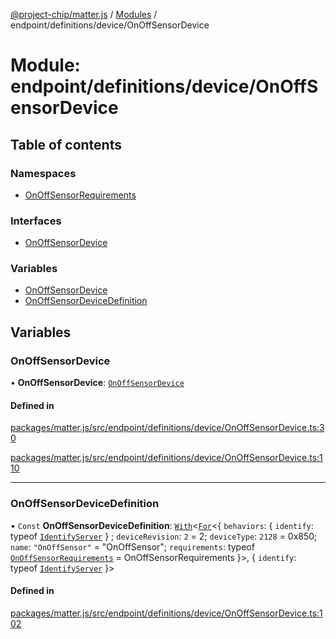[@project-chip/matter.js](../README.md) / [Modules](../modules.md) / endpoint/definitions/device/OnOffSensorDevice

# Module: endpoint/definitions/device/OnOffSensorDevice

## Table of contents

### Namespaces

- [OnOffSensorRequirements](endpoint_definitions_device_OnOffSensorDevice.OnOffSensorRequirements.md)

### Interfaces

- [OnOffSensorDevice](../interfaces/endpoint_definitions_device_OnOffSensorDevice.OnOffSensorDevice.md)

### Variables

- [OnOffSensorDevice](endpoint_definitions_device_OnOffSensorDevice.md#onoffsensordevice)
- [OnOffSensorDeviceDefinition](endpoint_definitions_device_OnOffSensorDevice.md#onoffsensordevicedefinition)

## Variables

### OnOffSensorDevice

• **OnOffSensorDevice**: [`OnOffSensorDevice`](../interfaces/endpoint_definitions_device_OnOffSensorDevice.OnOffSensorDevice.md)

#### Defined in

[packages/matter.js/src/endpoint/definitions/device/OnOffSensorDevice.ts:30](https://github.com/project-chip/matter.js/blob/0c058ae17fdba4c0b89b8b13c309011d51782299/packages/matter.js/src/endpoint/definitions/device/OnOffSensorDevice.ts#L30)

[packages/matter.js/src/endpoint/definitions/device/OnOffSensorDevice.ts:110](https://github.com/project-chip/matter.js/blob/0c058ae17fdba4c0b89b8b13c309011d51782299/packages/matter.js/src/endpoint/definitions/device/OnOffSensorDevice.ts#L110)

___

### OnOffSensorDeviceDefinition

• `Const` **OnOffSensorDeviceDefinition**: [`With`](node_export._internal_.md#with)\<[`For`](behavior_cluster_export._internal_.EndpointType.md#for)\<\{ `behaviors`: \{ `identify`: typeof [`IdentifyServer`](behavior_definitions_identify_export.IdentifyServer.md)  } ; `deviceRevision`: ``2`` = 2; `deviceType`: ``2128`` = 0x850; `name`: ``"OnOffSensor"`` = "OnOffSensor"; `requirements`: typeof [`OnOffSensorRequirements`](endpoint_definitions_device_OnOffSensorDevice.OnOffSensorRequirements.md) = OnOffSensorRequirements }\>, \{ `identify`: typeof [`IdentifyServer`](behavior_definitions_identify_export.IdentifyServer.md)  }\>

#### Defined in

[packages/matter.js/src/endpoint/definitions/device/OnOffSensorDevice.ts:102](https://github.com/project-chip/matter.js/blob/0c058ae17fdba4c0b89b8b13c309011d51782299/packages/matter.js/src/endpoint/definitions/device/OnOffSensorDevice.ts#L102)
